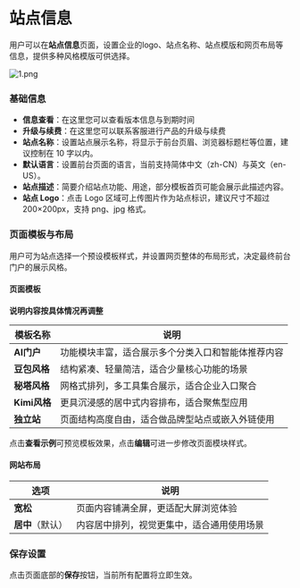 # **站点信息**

用户可以在**站点信息**页面，设置企业的logo、站点名称、站点模版和网页布局等信息，提供多种风格模版可供选择。

![1.png](http://kmdev.53ai.com/api/preview/48a24be24ca4bd4e02ec64d9f1804028.png)

### **基础信息**

* **信息查看**：在这里您可以查看版本信息与到期时间
* **升级与续费**：在这里您可以联系客服进行产品的升级与续费
* **站点名称**：设置站点展示名称，将显示于前台页眉、浏览器标题栏等位置，建议控制在 10 字以内。
* **默认语言**：设置前台页面的语言，当前支持简体中文（zh-CN）与英文（en-US）。
* **站点描述**：简要介绍站点功能、用途，部分模板首页可能会展示此描述内容。
* **站点 Logo**：点击 Logo 区域可上传图片作为站点标识，建议尺寸不超过 200×200px，支持 png、jpg 格式。

### **页面模板与布局**

用户可为站点选择一个预设模板样式，并设置网页整体的布局形式，决定最终前台门户的展示风格。

#### **页面模板**

**说明内容按具体情况再调整**

| 模板名称       | 说明                        |
| ---------- | ------------------------- |
| **AI门户**   | 功能模块丰富，适合展示多个分类入口和智能体推荐内容 |
| **豆包风格**   | 结构紧凑、轻量简洁，适合少量核心功能的场景     |
| **秘塔风格**   | 网格式排列，多工具集合展示，适合企业入口聚合    |
| **Kimi风格** | 更具沉浸感的居中式内容排布，适合聚焦型应用     |
| **独立站**    | 页面结构高度自由，适合做品牌型站点或嵌入外链使用  |

点击**查看示例**可预览模板效果，点击**编辑**可进一步修改页面模块样式。

#### **网站布局**

| 选项         | 说明                    |
| ---------- | --------------------- |
| **宽松**     | 页面内容铺满全屏，更适配大屏浏览体验    |
| **居中**（默认） | 内容居中排列，视觉更集中，适合通用使用场景 |

### **保存设置**

点击页面底部的**保存**按钮，当前所有配置将立即生效。


